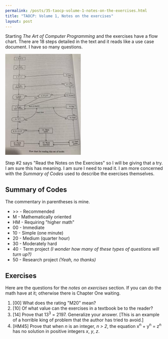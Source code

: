 ```yaml
---
permalink: /posts/35-taocp-volume-1-notes-on-the-exercises.html
title: "TAOCP: Volume 1, Notes on the exercises"
layout: post
---
```


Starting *The Art of Computer Programming* and the exercises have a flow chart. There are 18 steps detailed in the text and it reads like a use case document. I have so many questions.

![Procedure for Reading This Set of Books](/assets/img/38-taocp-notes-on-the-exercises.jpg)

Step #2 says "Read the Notes on the Exercises" so I will be giving that a try. I am sure this has meaning. I am sure I need to read it. I am more concerned with the *Summary of Codes* used to describe the exercises themselves.

## Summary of Codes

The commentary in parentheses is mine.

* &gt;&gt; - Recommended
* M - Mathematically oriented
* HM - Requiring "higher math"
* 00 - Immediate
* 10 - Simple (one minute)
* 20 - Medium (quarter hour) 
* 30 - Moderately hard
* 40 - Term project *(I wonder how many of these types of questions will turn up?)*
* 50 - Research project *(Yeah, no thanks)*

## Exercises

Here are the questions for the *notes on exercises* section. If you can do the math have at it; otherwise there is Chapter One waiting.

1. [00] What does the rating "M20" mean?
2. [10] Of what value can the exercises in a textbook be to the reader?
3. [14] Prove that 13<sup>3</sup> = 2197. Generalize your answer. [This is an example of a horrible king of problem that the author has tried to avoid.]
4. [HM45] Prove that when *n* is an integer, *n > 2*, the equation x<sup>n</sup> + y<sup>n</sup> = z<sup>n</sup> has no solution in positive integers *x*, *y*, *z*.